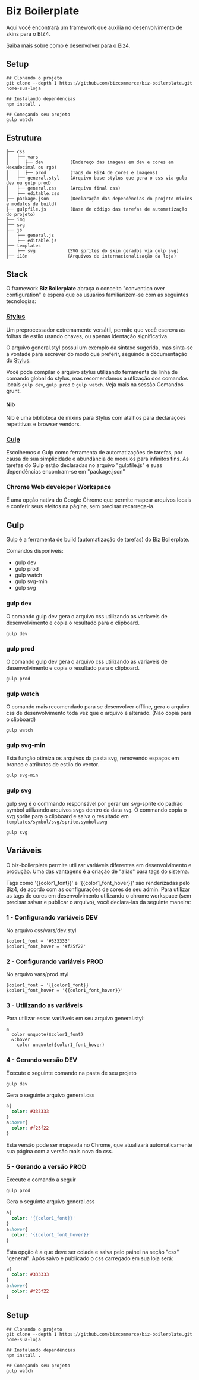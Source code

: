 # Biz Boilerplate
Aqui você encontrará um framework que auxilia no desenvolvimento de skins para o BIZ4.

Saiba mais sobre como é [desenvolver para o Biz4](http://biz4treinamento.dev.bizcommerce.com.br).

## Setup
```shell
## Clonando o projeto
git clone --depth 1 https://github.com/bizcommerce/biz-boilerplate.git nome-sua-loja

## Instalando dependências
npm install .

## Começando seu projeto
gulp watch
```

## Estrutura
```
├── css
│   ├── vars
│   │  ├── dev          (Endereço das imagens em dev e cores em Hexadecimal ou rgb)
│   │  ├── prod         (Tags do Biz4 de cores e imagens)
│   ├── general.styl    (Arquivo base stylus que gera o css via gulp dev ou gulp prod)
│   ├── general.css     (Arquivo final css)
│   ├── editable.css    
├── package.json        (Declaração das dependências do projeto mixins e modulos de build)
├── gulpfile.js         (Base de código das tarefas de automatização do projeto)
├── img
├── svg
├── js
│   ├── general.js
│   ├── editable.js
├── templates
│   ├── svg            (SVG sprites do skin gerados via gulp svg)
├── i18n               (Arquivos de internacionalização da loja)
```

## Stack
O framework **Biz Boilerplate** abraça o conceito "convention over configuration" e espera que os usuários familiarizem-se com as seguintes tecnologias:

### [Stylus](https://learnboost.github.io/stylus/)

Um preprocessador extremamente versátil, permite que você escreva as folhas de estilo usando chaves, ou apenas identação significativa.

O arquivo general.styl possui um exemplo da sintaxe sugerida, mas sinta-se a vontade para escrever do modo que preferir, seguindo a documentação do [Stylus](https://learnboost.github.io/stylus/).

Você pode compilar o arquivo stylus utilizando ferramenta de linha de comando global do stylus, mas recomendamos a utlização dos comandos locais ```gulp dev```, ```gulp prod``` e ```gulp watch```. Veja mais na sessão Comandos grunt.

#### Nib
Nib é uma biblioteca de mixins para Stylus com atalhos para declarações repetitivas e browser vendors.

### [Gulp](http://gulpjs.com/)
Escolhemos o Gulp como ferramenta de automatizações de tarefas, por causa de sua simplicidade e abundância de modulos para infinitos fins.
As tarefas do Gulp estão declaradas no arquivo "gulpfile.js" e suas dependências encontram-se em "package.json"

### Chrome Web developer Workspace
É uma opção nativa do Google Chrome que permite mapear arquivos locais e conferir seus efeitos na página, sem precisar recarrega-la.


## Gulp
Gulp é a ferramenta de build (automatização de tarefas) do Biz Boilerplate.

Comandos disponíveis:

* gulp dev
* gulp prod
* gulp watch
* gulp svg-min
* gulp svg

### gulp dev
O comando gulp dev gera o arquivo css utilizando as varíaveis de desenvolvimento e copia o resultado para o clipboard.
```shell
gulp dev
```

### gulp prod
O comando gulp dev gera o arquivo css utilizando as varíaveis de desenvolvimento e copia o resultado para o clipboard.
```shell
gulp prod
```

### gulp watch
O comando mais recomendado para se desenvolver offline, gera o arquivo css de desenvolvimento toda vez que o arquivo é alterado. (Não copia para o clipboard)
```shell
gulp watch
```

### gulp svg-min
Esta função otimiza os arquivos da pasta svg, removendo espaços em branco e atributos de estilo do vector.

```shell
gulp svg-min
```

### gulp svg
gulp svg é o commando responsável por gerar um svg-sprite do padrão symbol utilizando arquivos svgs dentro da data ```svg```.
O commando copia o svg sprite para o clipboard e salva o resultado em ```templates/symbol/svg/sprite.symbol.svg```

```shell
gulp svg
```

## Variáveis
O biz-boilerplate permite utilizar variáveis diferentes em desenvolvimento e produção.
Uma das vantagens é a criação de "alias" para tags do sistema.

Tags como '{{color1_font}}' e '{{color1_font_hover}}' são renderizadas pelo Biz4, de acordo com as configurações de cores de seu admin.
Para utilizar as tags de cores em desenvolvimento utilizando o chrome workspace (sem precisar salvar e publicar o arquivo), você declara-las da seguinte maneira:

### 1 - Configurando variáveis DEV
No arquivo css/vars/dev.styl
```
$color1_font = '#333333'
$color1_font_hover = '#f25f22'
```

### 2 - Configurando variáveis PROD
No arquivo vars/prod.styl
```
$color1_font = '{{color1_font}}'
$color1_font_hover = '{{color1_font_hover}}'
```

### 3 - Utilizando as variáveis
Para utilizar essas variáveis em seu arquivo general.styl:
```
a
  color unquote($color1_font)
  &:hover
    color unquote($color1_font_hover)
```

### 4 - Gerando versão DEV
Execute o seguinte comando na pasta de seu projeto
```shell
gulp dev
```

Gera o seguinte arquivo general.css
```css
a{
  color: #333333
}
a:hover{
  color: #f25f22
}
```

Esta versão pode ser mapeada no Chrome, que atualizará automaticamente sua página com a versão mais nova do css.


### 5 -  Gerando a versão PROD
Execute o comando a seguir
```shell
gulp prod
```

Gera o seguinte arquivo general.css
```css
a{
  color: '{{color1_font}}'
}
a:hover{
  color: '{{color1_font_hover}}'
}
```

Esta opção é a que deve ser colada e salva pelo painel na seção "css" "general".
Após salvo e publicado o css carregado em sua loja será:
```css
a{
  color: #333333
}
a:hover{
  color: #f25f22
}
```

## Setup
```shell
## Clonando o projeto
git clone --depth 1 https://github.com/bizcommerce/biz-boilerplate.git nome-sua-loja

## Instalando dependências
npm install .

## Começando seu projeto
gulp watch
```
